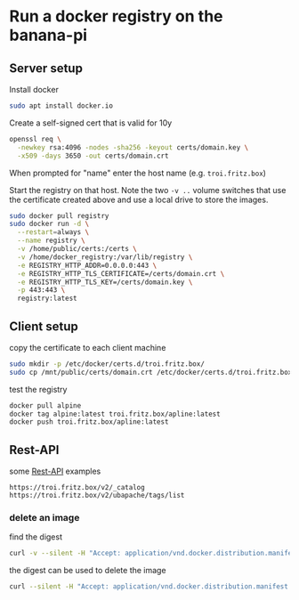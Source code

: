 # Run a docker registry on the banana-pi

## Server setup

Install docker

```bash
sudo apt install docker.io
```

Create a self-signed cert that is valid for 10y

```bash
openssl req \
  -newkey rsa:4096 -nodes -sha256 -keyout certs/domain.key \
  -x509 -days 3650 -out certs/domain.crt
```
  
When prompted for "name" enter the host name (e.g. `troi.fritz.box`)
  
Start the registry on that host. Note the two `-v ..` volume switches that use the certificate
created above and use a local drive to store the images.

```bash
sudo docker pull registry
sudo docker run -d \
  --restart=always \
  --name registry \
  -v /home/public/certs:/certs \
  -v /home/docker_registry:/var/lib/registry \
  -e REGISTRY_HTTP_ADDR=0.0.0.0:443 \
  -e REGISTRY_HTTP_TLS_CERTIFICATE=/certs/domain.crt \
  -e REGISTRY_HTTP_TLS_KEY=/certs/domain.key \
  -p 443:443 \
  registry:latest
```

## Client setup

copy the certificate to each client machine

```bash
sudo mkdir -p /etc/docker/certs.d/troi.fritz.box/
sudo cp /mnt/public/certs/domain.crt /etc/docker/certs.d/troi.fritz.box/ca.crt
```

test the registry

```bash
docker pull alpine
docker tag alpine:latest troi.fritz.box/apline:latest
docker push troi.fritz.box/apline:latest
```

## Rest-API

some [Rest-API](https://docs.docker.com/registry/spec/api/) examples

```
https://troi.fritz.box/v2/_catalog
https://troi.fritz.box/v2/ubapache/tags/list
```

### delete an image

find the digest
```bash
curl -v --silent -H "Accept: application/vnd.docker.distribution.manifest.v2+json" -X GET https://troi.fritz.box/v2/vivado/manifests/latest | grep docker-content-digest
```

the digest can be used to delete the image
```bash
curl --silent -H "Accept: application/vnd.docker.distribution.manifest.v2+json" -X DELETE https://troi.fritz.box/v2/alpine/manifests/sha256:xxxxx
```
